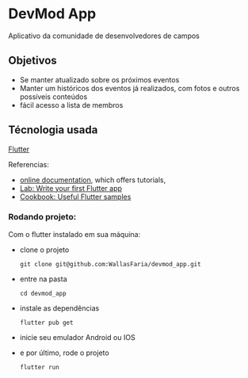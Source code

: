 # DevMod App

Aplicativo da comunidade de desenvolvedores de campos

## Objetivos
- Se manter atualizado sobre os próximos eventos
- Manter um históricos dos eventos já realizados, com fotos e outros possíveis conteúdos
- fácil acesso a lista de membros

## Técnologia usada

[Flutter](https://flutter.dev/docs)

Referencias:
- [online documentation](https://flutter.dev/docs), which offers tutorials,
- [Lab: Write your first Flutter app](https://flutter.dev/docs/get-started/codelab)
- [Cookbook: Useful Flutter samples](https://flutter.dev/docs/cookbook)

### Rodando projeto:

Com o flutter instalado em sua máquina:

- clone o projeto
  ```
  git clone git@github.com:WallasFaria/devmod_app.git
  ```

- entre na pasta
  ```
  cd devmod_app
  ```

- instale as dependências
  ```
  flutter pub get
  ```

- inicie seu emulador Android ou IOS

- e por último, rode o projeto
  ```
  flutter run
  ```